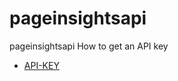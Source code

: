 # pageinsightsapi
pageinsightsapi
How to get an API key  
* [API-KEY](https://developers.google.com/speed/docs/insights/v5/get-started)
